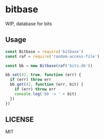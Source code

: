 # bitbase

WIP, database for bits

## Usage

``` js
const Bitbase = require('bitbase')
const raf = require('random-access-file')

const bb = new Bitbase(raf('bits.db'))

bb.set(42, true, function (err) {
  if (err) throw err
  bb.get(42, function (err, bit) {
    if (err) throw err
    console.log('bb -> ' + bit)
  })
})
```

## LICENSE

MIT

